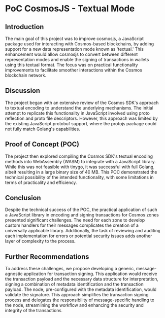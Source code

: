 # PoC CosmosJS - Textual Mode

## Introduction
The main goal of this project was to improve cosmosjs, a JavaScript package used for interacting with Cosmos-based blockchains, by adding support for a new data representation mode known as 'textual.' 
This enhancement would allow cosmosjs to convert between different representation modes and enable the signing of transactions in wallets using this textual format. 
The focus was on practical functionality improvements to facilitate smoother interactions within the Cosmos blockchain network.

## Discussion
The project began with an extensive review of the Cosmos SDK's approach to textual encoding to understand the underlying mechanisms. 
The initial attempt to replicate this functionality in JavaScript involved using proto reflection and proto file descriptors. 
However, this approach was limited by the existing JavaScript protobuf support, where the protojs package could not fully match Golang's capabilities.

## Proof of Concept (POC)
The project then explored compiling the Cosmos SDK's textual encoding methods into WebAssembly (WASM) to integrate with a JavaScript library. 
While this was not feasible with tinygo, it was successful with full Golang, albeit resulting in a large binary size of 40 MB. 
This POC demonstrated the technical possibility of the intended functionality, with some limitations in terms of practicality and efficiency.

## Conclusion
Despite the technical success of the POC, the practical application of such a JavaScript library in encoding and signing transactions for Cosmos zones presented significant challenges. 
The need for each zone to develop custom handlers for their messages complicates the creation of a universally applicable library. 
Additionally, the task of reviewing and auditing each implementation for errors or potential security issues adds another layer of complexity to the process.

## Further Recommendations
To address these challenges, we propose developing a generic, message-agnostic application for transaction signing. 
This application would receive the transaction payload and the necessary data structure for interpretation, signing a combination of metadata identification and the transaction payload. 
The node, pre-configured with the metadata identification, would validate the signature. This approach simplifies the transaction signing process and delegates 
the responsibility of message-specific handling to the node, streamlining the workflow and enhancing the security and integrity of the transactions.
